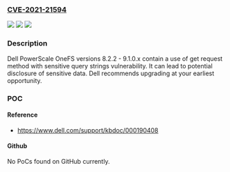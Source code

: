 ### [CVE-2021-21594](https://cve.mitre.org/cgi-bin/cvename.cgi?name=CVE-2021-21594)
![](https://img.shields.io/static/v1?label=Product&message=PowerScale%20OneFS&color=blue)
![](https://img.shields.io/static/v1?label=Version&message=8.2.2%20-%209.1.0.x%20&color=brightgreen)
![](https://img.shields.io/static/v1?label=Vulnerability&message=CWE-598%3A%20Information%20Exposure%20Through%20Query%20Strings%20in%20GET%20Request&color=brightgreen)

### Description

Dell PowerScale OneFS versions 8.2.2 - 9.1.0.x contain a use of get request method with sensitive query strings vulnerability. It can lead to potential disclosure of sensitive data. Dell recommends upgrading at your earliest opportunity.

### POC

#### Reference
- https://www.dell.com/support/kbdoc/000190408

#### Github
No PoCs found on GitHub currently.


